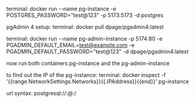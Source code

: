 
terminal: docker run --name pg-instance -e POSTGRES_PASSWORD="test@123" -p 5173:5173 -d postgres

pgAdmin 4 setup:
terminal: docker pull dpage/pgadmin4:latest

terminal: docker run --name pg-admin-instance -p 5174:80 -e PGADMIN_DEFAULT_EMAIL=test@example.com -e PGADMIN_DEFAULT_PASSWORD="test@123" -d dpage/pgadmin4:latest

now run both containers pg-instance and the pg-admin-instance 

to find out the IP of the pg-instance: 
terminal: docker inspect -f '{{range.NetworkSettings.Networks}}{{.IPAddress}}{{end}}' pg-instance

url syntax: postgresql://<username>:<password>@<host>:<port>/<database>